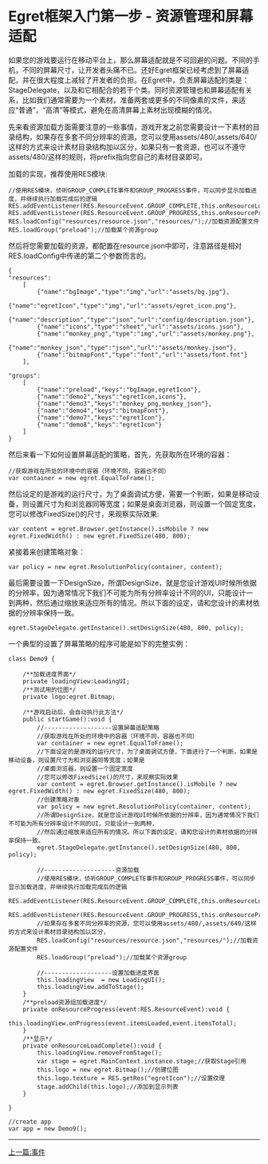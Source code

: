 Egret框架入门第一步 - 资源管理和屏幕适配
===============

如果您的游戏要运行在移动平台上，那么屏幕适配就是不可回避的问题。不同的手机，不同的屏幕尺寸，让开发者头痛不已。还好Egret框架已经考虑到了屏幕适配，并在很大程度上减轻了开发者的负担。在Egret中，负责屏幕适配的类是：StageDelegate，以及和它相配合的若干个类。同时资源管理也和屏幕适配有关系，比如我们通常需要为一个素材，准备两套或更多的不同像素的文件，来适应“普通”，“高清”等模式，避免在高清屏幕上素材出现模糊的情况。

先来看资源加载方面需要注意的一些事情，游戏开发之前您需要设计一下素材的目录结构，如果存在多套不同分辨率的资源，您可以使用assets/480/,assets/640/这样的方式来设计素材目录结构加以区分，如果只有一套资源，也可以不遵守assets/480/这样的规则，将prefix指向您自己的素材目录即可。

加载的实现，推荐使用RES模块:

```
//使用RES模块，侦听GROUP_COMPLETE事件和GROUP_PROGRESS事件，可以同步显示加载进度，并继续执行加载完成后的逻辑
RES.addEventListener(RES.ResourceEvent.GROUP_COMPLETE,this.onResourceLoadComplete,this);
RES.addEventListener(RES.ResourceEvent.GROUP_PROGRESS,this.onResourceProgress,this);
RES.loadConfig("resources/resource.json","resources/");//加载资源配置文件
RES.loadGroup("preload");//加载某个资源group
```

然后将您需要加载的资源，都配置在resource.json中即可，注意路径是相对RES.loadConfig中传递的第二个参数而言的。
```
{
"resources":
    [
        {"name":"bgImage","type":"img","url":"assets/bg.jpg"},
        {"name":"egretIcon","type":"img","url":"assets/egret_icon.png"},
        {"name":"description","type":"json","url":"config/description.json"},
        {"name":"icons","type":"sheet","url":"assets/icons.json"},
        {"name":"monkey_png","type":"img","url":"assets/monkey.png"},
        {"name":"monkey_json","type":"json","url":"assets/monkey.json"},
        {"name":"bitmapFont","type":"font","url":"assets/font.fnt"}
    ],

"groups":
    [
        {"name":"preload","keys":"bgImage,egretIcon"},
        {"name":"demo2","keys":"egretIcon,icons"},
        {"name":"demo3","keys":"monkey_png,monkey_json"},
        {"name":"demo4","keys":"bitmapFont"},
        {"name":"demo7","keys":"egretIcon"},
        {"name":"demo8","keys":"egretIcon"}
    ]
}
```

然后来看一下如何设置屏幕适配的策略，首先，先获取所在环境的容器：

```
//获取游戏在所处的环境中的容器（环境不同，容器也不同）
var container = new egret.EqualToFrame();
```

然后设定的是游戏的运行尺寸，为了桌面调试方便，需要一个判断，如果是移动设备，则设置尺寸为和浏览器同等宽度；如果是桌面浏览器，则设置一个固定宽度，您可以修改FixedSize()的尺寸，来观察实际效果:

```
var content = egret.Browser.getInstance().isMobile ? new egret.FixedWidth() : new egret.FixedSize(480, 800);
```

紧接着来创建策略对象：

```
var policy = new egret.ResolutionPolicy(container, content);
```

最后需要设置一下DesignSize，所谓DesignSize，就是您设计游戏UI时候所依据的分辨率，因为通常情况下我们不可能为所有分辨率设计不同的UI，只能设计一到两种，然后通过缩放来适应所有的情况。所以下面的设定，请和您设计的素材依据的分辨率保持一致。

```
egret.StageDelegate.getInstance().setDesignSize(480, 800, policy);
```

一个典型的设置了屏幕策略的程序可能是如下的完整实例：

```
class Demo9 {

    /**加载进度界面*/
    private loadingView:LoadingUI;
    /**测试用的位图*/
    private logo:egret.Bitmap;

    /**游戏启动后，会自动执行此方法*/
    public startGame():void {
        //-------------------设置屏幕适配策略
        //获取游戏在所处的环境中的容器（环境不同，容器也不同）
        var container = new egret.EqualToFrame();
        //下面设定的是游戏的运行尺寸，为了桌面调试方便，下面进行了一个判断，如果是移动设备，则设置尺寸为和浏览器同等宽度；如果是
        //桌面浏览器，则设置一个固定宽度
        //您可以修改FixedSize()的尺寸，来观察实际效果
        var content = egret.Browser.getInstance().isMobile ? new egret.FixedWidth() : new egret.FixedSize(480, 800);
        //创建策略对象
        var policy = new egret.ResolutionPolicy(container, content);
        //所谓DesignSize，就是您设计游戏UI时候所依据的分辨率，因为通常情况下我们不可能为所有分辨率设计不同的UI，只能设计一到两种，
        //然后通过缩放来适应所有的情况。所以下面的设定，请和您设计的素材依据的分辨率保持一致。
        egret.StageDelegate.getInstance().setDesignSize(480, 800, policy);

        //--------------------资源加载
        //使用RES模块，侦听GROUP_COMPLETE事件和GROUP_PROGRESS事件，可以同步显示加载进度，并继续执行加载完成后的逻辑
        RES.addEventListener(RES.ResourceEvent.GROUP_COMPLETE,this.onResourceLoadComplete,this);
        RES.addEventListener(RES.ResourceEvent.GROUP_PROGRESS,this.onResourceProgress,this);
        //如果存在多套不同分辨率的资源，您可以使用assets/480/,assets/640/这样的方式来设计素材目录结构加以区分，
        RES.loadConfig("resources/resource.json","resources/");//加载资源配置文件
        RES.loadGroup("preload");//加载某个资源group

        //-------------------设置加载进度界面
        this.loadingView  = new LoadingUI();
        this.loadingView.addToStage();
    }
    /**preload资源组加载进度*/
    private onResourceProgress(event:RES.ResourceEvent):void {
        this.loadingView.onProgress(event.itemsLoaded,event.itemsTotal);
    }
    /**显示*/
    private onResourceLoadComplete():void {
        this.loadingView.removeFromStage();
        var stage = egret.MainContext.instance.stage;//获取Stage引用
        this.logo = new egret.Bitmap();//创建位图
        this.logo.texture = RES.getRes("egretIcon");//设置纹理
        stage.addChild(this.logo);//添加到显示列表
    }

}

//create app
var app = new Demo9();
```

- - -

[上一篇:事件](https://github.com/NeoGuo/html5-documents/blob/master/egret/08-event.md)
